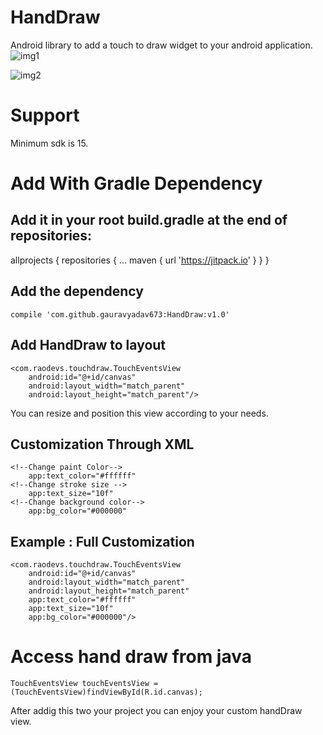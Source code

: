 # HandDraw
Android library to add a touch to draw widget to your android application.
![img1](https://user-images.githubusercontent.com/22410153/31006432-46943664-a51a-11e7-8aae-9ae61f0f9ac6.png)

![img2](https://user-images.githubusercontent.com/22410153/31006480-6e73f098-a51a-11e7-8d90-763256f3088c.png)

# Support
Minimum sdk is 15.
# Add With Gradle Dependency
## Add it in your root build.gradle at the end of repositories:
allprojects {
    repositories {
        ...
        maven { url 'https://jitpack.io' }
    }
}
## Add the dependency
    compile 'com.github.gauravyadav673:HandDraw:v1.0'
    
## Add HandDraw to layout
    <com.raodevs.touchdraw.TouchEventsView
        android:id="@+id/canvas"
        android:layout_width="match_parent"
        android:layout_height="match_parent"/>
You can resize and position this view according to your needs.
## Customization Through XML
    <!--Change paint Color-->
        app:text_color="#ffffff"
    <!--Change stroke size -->
        app:text_size="10f"
    <!--Change background color-->
        app:bg_color="#000000"
## Example : Full Customization
    <com.raodevs.touchdraw.TouchEventsView
        android:id="@+id/canvas"
        android:layout_width="match_parent"
        android:layout_height="match_parent"
        app:text_color="#ffffff"
        app:text_size="10f"
        app:bg_color="#000000"/>
        
# Access hand draw from java
    TouchEventsView touchEventsView = (TouchEventsView)findViewById(R.id.canvas);
    
After addig this two your project you can enjoy your custom handDraw view.
